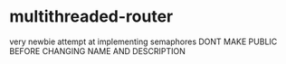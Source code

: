 # multithreaded-router
very newbie attempt at implementing semaphores
DONT MAKE PUBLIC BEFORE CHANGING NAME AND DESCRIPTION
